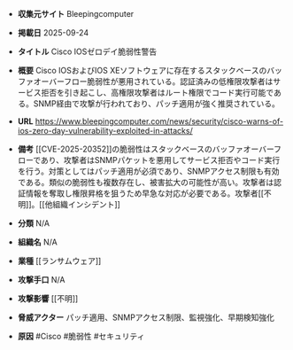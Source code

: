 - **収集元サイト**
Bleepingcomputer

- **掲載日**
2025-09-24

- **タイトル**
Cisco IOSゼロデイ脆弱性警告

- **概要**
Cisco IOSおよびIOS XEソフトウェアに存在するスタックベースのバッファオーバーフロー脆弱性が悪用されている。認証済みの低権限攻撃者はサービス拒否を引き起こし、高権限攻撃者はルート権限でコード実行可能である。SNMP経由で攻撃が行われており、パッチ適用が強く推奨されている。

- **URL**
https://www.bleepingcomputer.com/news/security/cisco-warns-of-ios-zero-day-vulnerability-exploited-in-attacks/

- **備考**
[[CVE-2025-20352]]の脆弱性はスタックベースのバッファオーバーフローであり、攻撃者はSNMPパケットを悪用してサービス拒否やコード実行を行う。対策としてはパッチ適用が必須であり、SNMPアクセス制限も有効である。類似の脆弱性も複数存在し、被害拡大の可能性が高い。攻撃者は認証情報を奪取し権限昇格を狙うため早急な対応が必要である。攻撃者[[不明]]。[[他組織インシデント]]

- **分類**
N/A

- **組織名**
N/A

- **業種**
[[ランサムウェア]]

- **攻撃手口**
N/A

- **攻撃影響**
[[不明]]

- **脅威アクター**
パッチ適用、SNMPアクセス制限、監視強化、早期検知強化

- **原因**
#Cisco #脆弱性 #セキュリティ
